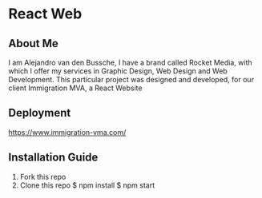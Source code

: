# React Web

## About Me
I am Alejandro van den Bussche, I have a brand called Rocket Media, with which I offer my services in Graphic Design, Web Design and Web Development. This particular project was designed and developed, for our client Immigration MVA, a React Website

## Deployment

https://www.immigration-vma.com/


## Installation Guide

1. Fork this repo
2. Clone this repo
$ npm install
$ npm start

